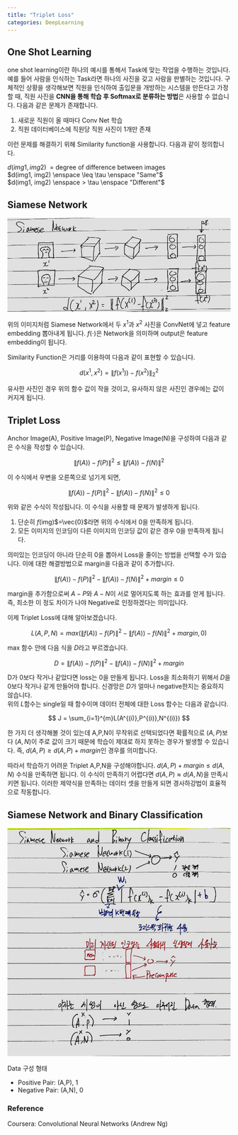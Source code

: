 ```yaml
---
title: "Triplet Loss"
categories: DeepLearning
---
```


## One Shot Learning
one shot learning이란 하나의 예시를 통해서 Task에 맞는 작업을 수행하는 것입니다. 예를 들어 사람을 인식하는 Task라면 하나의 사진을 갖고 사람을 판별하는 것입니다. 구체적인 상황을 생각해보면 직원을 인식하여 출입문을 개방하는 시스템을 만든다고 가정할 때, 직원 사진을 **CNN을 통해 학습 후 Softmax로 분류하는 방법**은 사용할 수 없습니다. 다음과 같은 문제가 존재합니다.

1. 새로운 직원이 올 때마다 Conv Net 학습
2. 직원 데이터베이스에 직원당 직원 사진이 1개만 존재

이런 문제를 해결하기 위해 Similarity function을 사용합니다. 다음과 같이 정의합니다.


$d(img1, img2) \enspace =$ degree of difference between images <br>
$d(img1, img2) \enspace \leq \tau \enspace "Same"$<br>
$d(img1, img2) \enspace > \tau \enspace "Different"$<br>

## Siamese Network
<img src="/assets/images/siamese_network.jpg"><br>

위의 이미지처럼 Siamese Network에서 두 $x^1$과 $x^2$ 사진을 ConvNet에 넣고 feature embedding 뽑아내게 됩니다.
$f(\cdot)$은 Network을 의미하며 output은 feature embedding이 됩니다.<br>

Similarity Function은 거리를 이용하여 다음과 같이 표현할 수 있습니다.

$$
d(x^1, x^2) = \left \| f(x^1)) - f(x^2) \right \|_2^2
$$

유사한 사진인 경우 위의 함수 값이 작을 것이고, 유사하지 않은 사진인 경우에는 값이 커지게 됩니다.

## Triplet Loss
Anchor Image(A), Positive Image(P), Negative Image(N)을 구성하여 다음과 같은 수식을 작성할 수 있습니다.

$$
\left \| f(A)) - f(P) \right \|^2 \leq \left \| f(A)) - f(N) \right \|^2
$$

이 수식에서 우변을 오른쪽으로 넘기게 되면,

$$
\left \| f(A)) - f(P) \right \|^2 - \left \| f(A)) - f(N) \right \|^2 \leq 0
$$

위와 같은 수식이 작성됩니다. 이 수식을 사용할 때 문제가 발생하게 됩니다.

1. 단순히 $f$(img)$=\vec{0}$라면 위의 수식에서 0을 만족하게 됩니다.
2. 모든 이미지의 인코딩이 다른 이미지의 인코딩 값이 같은 경우 0을 만족하게 됩니다.

의미있는 인코딩이 아니라 단순히 0을 뽑아서 Loss을 줄이는 방법을 선택할 수가 있습니다. 이에 대한 해결방법으로 margin을 다음과 같이 추가합니다.

$$
\left \| f(A)) - f(P) \right \|^2 - \left \| f(A)) - f(N) \right \|^2 +margin \leq 0
$$

margin을 추가함으로써 $A-P$와 $A-N$이 서로 멀어지도록 하는 효과를 얻게 됩니다. 즉, 최소한 이 정도 차이가 나야 Negative로 인정하겠다는 의미입니다.<br>

이제 Triplet Loss에 대해 알아보겠습니다.

$$
L(A,P,N)= max(\left \| f(A)) - f(P) \right \|^2 - \left \| f(A)) - f(N) \right \|^2 +margin,0) 
$$

max 함수 안에 다음 식을 $D$라고 부르겠습니다.

$$
D = \left \| f(A)) - f(P) \right \|^2 - \left \| f(A)) - f(N) \right \|^2 +margin
$$

D가 0보다 작거나 같았다면 loss는 0을 만들게 됩니다. Loss을 최소화하기 위해서 $D$을 0보다 작거나 같게 만들어야 합니다. 신경망은 $D$가 얼마나 negative한지는 중요하지 않습니다. <br>
위의 $L$함수는 single일 때 함수이며 데이터 전체에 대한 Loss 함수는 다음과 같습니다.

$$
J = \sum_{i=1}^{m}L(A^{(i)},P^{(i)},N^{(i)})
$$

한 가지 더 생각해볼 것이 있는데 A,P,N이 무작위로 선택되었다면 확률적으로 $(A,P)$보다 $(A,N)$이 주로 값이 크기 때문에 학습이 제대로 하지 못하는 경우가 발생할 수 있습니다. 즉, $d(A,P) \geq d(A,P)+margin$인 경우를 의미합니다.

따라서 학습하기 어려운 Triplet A,P,N을 구성해야합니다. $d(A,P)+margin \leq d(A,N)$ 수식을 만족하면 됩니다. 이 수식이 만족하기 어렵다면 $d(A,P)\approx  d(A,N)$을 만족시키면 됩니다. 이러한 제약식을 만족하는 데이터 셋을 만들게 되면 경사하강법이 효율적으로 작동합니다.


## Siamese Network and Binary Classification
<img src="/assets/images/siamese_network_binary.jpg"><br>

Data 구성 형태
- Positive Pair: (A,P), 1
- Negative Pair: (A,N), 0

### Reference
Coursera:  Convolutional Neural Networks (Andrew Ng)<br>